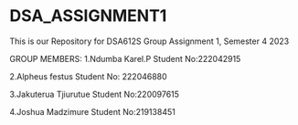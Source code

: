 # DSA_ASSIGNMENT1
This is our Repository for DSA612S Group Assignment 1, Semester 4 2023

GROUP MEMBERS:
1.Ndumba Karel.P Student No:222042915

2.Alpheus festus Student No: 222046880


3.Jakuterua Tjiurutue Student No:220097615


4.Joshua Madzimure Student No:219138451

